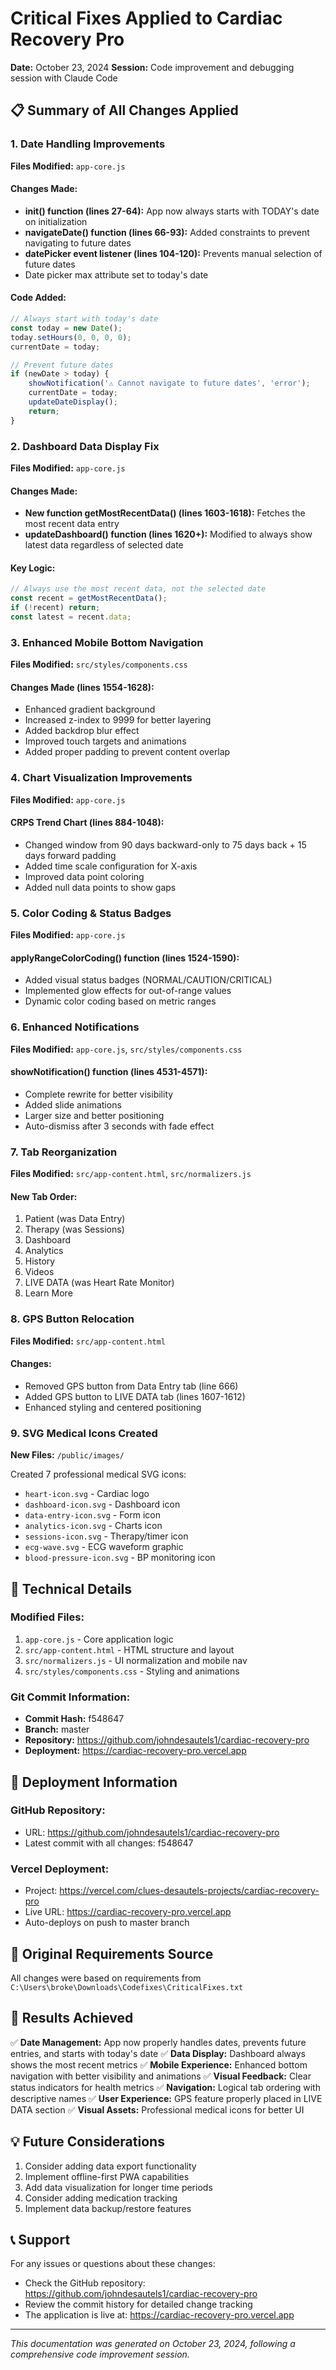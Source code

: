 # Critical Fixes Applied to Cardiac Recovery Pro
**Date:** October 23, 2024
**Session:** Code improvement and debugging session with Claude Code

## 📋 Summary of All Changes Applied

### 1. Date Handling Improvements
**Files Modified:** `app-core.js`

#### Changes Made:
- **init() function (lines 27-64):** App now always starts with TODAY's date on initialization
- **navigateDate() function (lines 66-93):** Added constraints to prevent navigating to future dates
- **datePicker event listener (lines 104-120):** Prevents manual selection of future dates
- Date picker max attribute set to today's date

#### Code Added:
```javascript
// Always start with today's date
const today = new Date();
today.setHours(0, 0, 0, 0);
currentDate = today;

// Prevent future dates
if (newDate > today) {
    showNotification('⚠️ Cannot navigate to future dates', 'error');
    currentDate = today;
    updateDateDisplay();
    return;
}
```

### 2. Dashboard Data Display Fix
**Files Modified:** `app-core.js`

#### Changes Made:
- **New function getMostRecentData() (lines 1603-1618):** Fetches the most recent data entry
- **updateDashboard() function (lines 1620+):** Modified to always show latest data regardless of selected date

#### Key Logic:
```javascript
// Always use the most recent data, not the selected date
const recent = getMostRecentData();
if (!recent) return;
const latest = recent.data;
```

### 3. Enhanced Mobile Bottom Navigation
**Files Modified:** `src/styles/components.css`

#### Changes Made (lines 1554-1628):
- Enhanced gradient background
- Increased z-index to 9999 for better layering
- Added backdrop blur effect
- Improved touch targets and animations
- Added proper padding to prevent content overlap

### 4. Chart Visualization Improvements
**Files Modified:** `app-core.js`

#### CRPS Trend Chart (lines 884-1048):
- Changed window from 90 days backward-only to 75 days back + 15 days forward padding
- Added time scale configuration for X-axis
- Improved data point coloring
- Added null data points to show gaps

### 5. Color Coding & Status Badges
**Files Modified:** `app-core.js`

#### applyRangeColorCoding() function (lines 1524-1590):
- Added visual status badges (NORMAL/CAUTION/CRITICAL)
- Implemented glow effects for out-of-range values
- Dynamic color coding based on metric ranges

### 6. Enhanced Notifications
**Files Modified:** `app-core.js`, `src/styles/components.css`

#### showNotification() function (lines 4531-4571):
- Complete rewrite for better visibility
- Added slide animations
- Larger size and better positioning
- Auto-dismiss after 3 seconds with fade effect

### 7. Tab Reorganization
**Files Modified:** `src/app-content.html`, `src/normalizers.js`

#### New Tab Order:
1. Patient (was Data Entry)
2. Therapy (was Sessions)
3. Dashboard
4. Analytics
5. History
6. Videos
7. LIVE DATA (was Heart Rate Monitor)
8. Learn More

### 8. GPS Button Relocation
**Files Modified:** `src/app-content.html`

#### Changes:
- Removed GPS button from Data Entry tab (line 666)
- Added GPS button to LIVE DATA tab (lines 1607-1612)
- Enhanced styling and centered positioning

### 9. SVG Medical Icons Created
**New Files:** `/public/images/`

Created 7 professional medical SVG icons:
- `heart-icon.svg` - Cardiac logo
- `dashboard-icon.svg` - Dashboard icon
- `data-entry-icon.svg` - Form icon
- `analytics-icon.svg` - Charts icon
- `sessions-icon.svg` - Therapy/timer icon
- `ecg-wave.svg` - ECG waveform graphic
- `blood-pressure-icon.svg` - BP monitoring icon

## 🔧 Technical Details

### Modified Files:
1. `app-core.js` - Core application logic
2. `src/app-content.html` - HTML structure and layout
3. `src/normalizers.js` - UI normalization and mobile nav
4. `src/styles/components.css` - Styling and animations

### Git Commit Information:
- **Commit Hash:** f548647
- **Branch:** master
- **Repository:** https://github.com/johndesautels1/cardiac-recovery-pro
- **Deployment:** https://cardiac-recovery-pro.vercel.app

## 🚀 Deployment Information

### GitHub Repository:
- URL: https://github.com/johndesautels1/cardiac-recovery-pro
- Latest commit with all changes: f548647

### Vercel Deployment:
- Project: https://vercel.com/clues-desautels-projects/cardiac-recovery-pro
- Live URL: https://cardiac-recovery-pro.vercel.app
- Auto-deploys on push to master branch

## 📝 Original Requirements Source
All changes were based on requirements from `C:\Users\broke\Downloads\Codefixes\CriticalFixes.txt`

## 🎯 Results Achieved

✅ **Date Management:** App now properly handles dates, prevents future entries, and starts with today's date
✅ **Data Display:** Dashboard always shows the most recent metrics
✅ **Mobile Experience:** Enhanced bottom navigation with better visibility and animations
✅ **Visual Feedback:** Clear status indicators for health metrics
✅ **Navigation:** Logical tab ordering with descriptive names
✅ **User Experience:** GPS feature properly placed in LIVE DATA section
✅ **Visual Assets:** Professional medical icons for better UI

## 💡 Future Considerations

1. Consider adding data export functionality
2. Implement offline-first PWA capabilities
3. Add data visualization for longer time periods
4. Consider adding medication tracking
5. Implement data backup/restore features

## 📞 Support

For any issues or questions about these changes:
- Check the GitHub repository: https://github.com/johndesautels1/cardiac-recovery-pro
- Review the commit history for detailed change tracking
- The application is live at: https://cardiac-recovery-pro.vercel.app

---
*This documentation was generated on October 23, 2024, following a comprehensive code improvement session.*